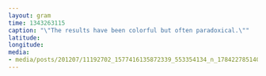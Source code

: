 ```yaml
---
layout: gram
time: 1343263115
caption: "\"The results have been colorful but often paradoxical.\""
latitude: 
longitude: 
media:
- media/posts/201207/11192702_1577416135872339_553354134_n_17842278514000351.jpg
---
```

